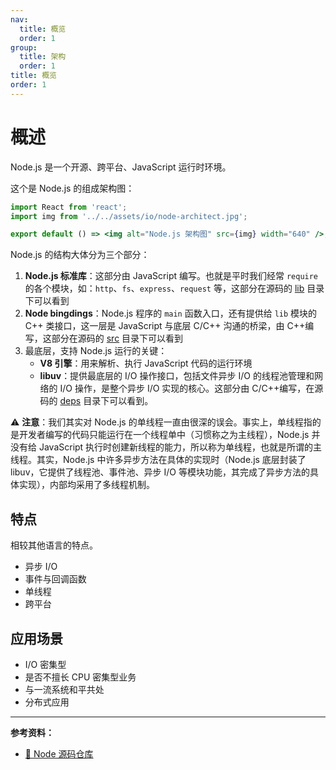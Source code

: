 ```yaml
---
nav:
  title: 概览
  order: 1
group:
  title: 架构
  order: 1
title: 概览
order: 1
---
```


# 概述

Node.js 是一个开源、跨平台、JavaScript 运行时环境。

这个是 Node.js 的组成架构图：

```jsx | inline
import React from 'react';
import img from '../../assets/io/node-architect.jpg';

export default () => <img alt="Node.js 架构图" src={img} width="640" />;
```

Node.js 的结构大体分为三个部分：

1. **Node.js 标准库**：这部分由 JavaScript 编写。也就是平时我们经常 `require` 的各个模块，如：`http`、`fs`、`express`、`request` 等，这部分在源码的 [lib](https://github.com/nodejs/node/tree/master/lib) 目录下可以看到
2. **Node bingdings**：Node.js 程序的 `main` 函数入口，还有提供给 `lib` 模块的 C++ 类接口，这一层是 JavaScript 与底层 C/C++ 沟通的桥梁，由 C++编写，这部分在源码的 [src](https://github.com/nodejs/node/tree/master/src) 目录下可以看到
3. 最底层，支持 Node.js 运行的关键：
   - **V8 引擎**：用来解析、执行 JavaScript 代码的运行环境
   - **libuv**：提供最底层的 I/O 操作接口，包括文件异步 I/O 的线程池管理和网络的 I/O 操作，是整个异步 I/O 实现的核心。这部分由 C/C++编写，在源码的 [deps](https://github.com/nodejs/node/tree/master/deps) 目录下可以看到。

⚠️ **注意**：我们其实对 Node.js 的单线程一直由很深的误会。事实上，单线程指的是开发者编写的代码只能运行在一个线程单中（习惯称之为主线程），Node.js 并没有给 JavaScript 执行时创建新线程的能力，所以称为单线程，也就是所谓的主线程。其实，Node.js 中许多异步方法在具体的实现时（Node.js 底层封装了 libuv，它提供了线程池、事件池、异步 I/O 等模块功能，其完成了异步方法的具体实现），内部均采用了多线程机制。

## 特点

相较其他语言的特点。

- 异步 I/O
- 事件与回调函数
- 单线程
- 跨平台

## 应用场景

- I/O 密集型
- 是否不擅长 CPU 密集型业务
- 与一流系统和平共处
- 分布式应用

---

**参考资料：**

- [📖 Node 源码仓库](https://github.com/nodejs/node)

